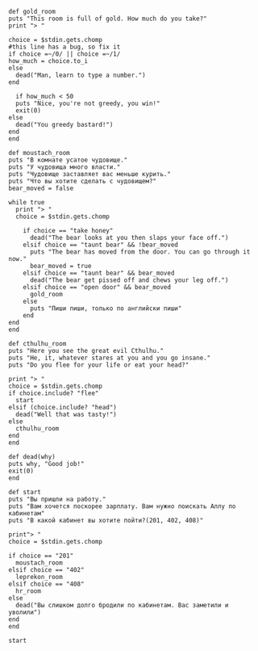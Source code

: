     def gold_room
    puts "This room is full of gold. How much do you take?"
    print "> "
    
    choice = $stdin.gets.chomp
    #this line has a bug, so fix it
    if choice =~/0/ || choice =~/1/
    how_much = choice.to_i
    else
      dead("Man, learn to type a number.")
    end
    
      if how_much < 50
      puts "Nice, you're not greedy, you win!"
	  exit(0)
    else 
      dead("You greedy bastard!")
    end
    end
 
    def moustach_room
    puts "В комнате усатое чудовище."
    puts "У чудовища много власти."
    puts "Чудовище заставляет вас меньше курить."
    puts "Что вы хотите сделать с чудовищем?"
    bear_moved = false
	
    while true
	  print "> "
	  choice = $stdin.gets.chomp
	  
	    if choice == "take honey"
	      dead("The bear looks at you then slaps your face off.")
	    elsif choice == "taunt bear" && !bear_moved
	      puts "The bear has moved from the door. You can go through it now."
	      bear_moved = true
	    elsif choice == "taunt bear" && bear_moved
	      dead("The bear get pissed off and chews your leg off.")
	    elsif choice == "open door" && bear_moved
	      gold_room
	    else 
	      puts "Пиши пиши, только по английски пиши"
	    end
    end
    end
	
    def cthulhu_room
    puts "Here you see the great evil Cthulhu."
    puts "He, it, whatever stares at you and you go insane."
    puts "Do you flee for your life or eat your head?"
	  
    print "> "
    choice = $stdin.gets.chomp
	if choice.include? "flee"
	  start
	elsif (choice.include? "head")
	  dead("Well that was tasty!")
	else 
	  cthulhu_room
	end
    end
	 
    def dead(why)
    puts why, "Good job!"
    exit(0)
    end
	
    def start
    puts "Вы пришли на работу."
    puts "Вам хочется поскорее зарплату. Вам нужно поискать Аллу по кабинетам"
    puts "В какой кабинет вы хотите пойти?(201, 402, 408)"
	  
    print"> "
    choice = $stdin.gets.chomp
	  
	if choice == "201"
	  moustach_room
	elsif choice == "402"
	  leprekon_room
	elsif choice == "408"
	  hr_room
	else 
	  dead("Вы слишком долго бродили по кабинетам. Вас заметили и уволили")
	end
    end
	 
    start
